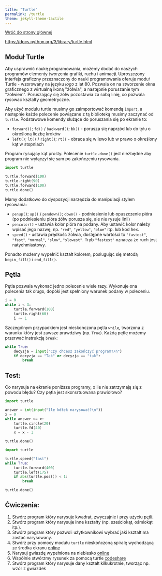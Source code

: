 ```yaml
---
title: "Turtle"
permalink: /turtle
theme: jekyll-theme-tactile
---
```


[Wróć do strony głównej](index.md)

<https://docs.python.org/3/library/turtle.html>

## Moduł Turtle
Aby usprawnić naukę programowania, możemy dodać do naszych programów elementy tworzenia grafiki, ruchu i animacji. Uproszczony interfejs graficzny przeznaczony do nauki programowania oferuje moduł Turtle - wzorowany na języku *logo* z lat 80.
Pozwala on na stworzenie okna graficznego z wirtualną ikoną "żółwia", a następnie poruszanie tym "żółwiem". Poruszający się żółw pozostawia za sobą linię, co pozwala rysować kształty geometryczne.

Aby użyć modułu turtle musimy go zaimportować komendą `import`, a następnie każde polecenie powiązane z tą biblioteką musimy zaczynać od `turtle`.
Podstawowe komendy służące do poruszania się po ekranie to:
- `forward()`; `fd()` / `backward()`; `bk()` - porusza się naprzód lub do tyłu o określoną liczbę kroków
- `left()`; `lt()` / `right()`; `rt()` - obraca się w lewo lub w prawo o określony kąt w stopniach

Program rysujący kąt prosty. Polecenie `turtle.done()` jest niezbędne aby program nie wyłączył się sam po zakończeniu rysowania.

```python
import turtle

turtle.forward(100)
turtle.right(90)
turtle.forward(100)
turtle.done()
```

Mamy dodatkowo do dyspozycji narzędzia do manipulacji stylem rysowania:
- `penup()`; `up()` / `pendown()`; `down()` - podniesienie lub opuszczenie pióra (po podniesieniu pióra żółw porusza się, ale nie rysuje linii)
- `pencolor()` - ustawia kolor pióra na podany. Aby ustawić kolor należy wpisać jego nazwę, np. `"red"`, `"yellow"`, `"blue"` itp. lub kod hex.
- `speed()` - ustawia prędkość żółwia, dostępne wartości to `"fastest"`, `"fast"`, `"normal"`, `"slow"`, `"slowest"`. Tryb `"fastest"` oznacza że ruch jest natychmiastowy.

Ponadto możemy wypełnić kształt kolorem, posługując się metodą `begin_fill()` i `end_fill()`.

## Pętla
Pętla pozwala wykonać jedno polecenie wiele razy. Wykonuje ona polecenia tak długo, dopóki jest spełniony warunek podany w poleceniu.

```python
i = 0
while i < 3:
    turtle.forward(100)
    turtle.right(60)
    i += 1
```

Szczególnym przypadkiem jest nieskończona pętla `while`, tworzona z warunku który jest zawsze prawdziwy (np. `True`). Każdą pętlę możemy przerwać instrukcją `break`:

```python
while True:
    decyzja = input("Czy chcesz zakończyć program?/n")
    if decyzja == "Tak" or decyzja == "tak":
        break
```
## Test:
Co narysuja na ekranie poniższe programy, o ile nie zatrzymają się z powodu błędu? Czy pętla jest skonsrtuowana prawidłowo?

```python
import turtle

answer = int(input("Ile kółek narysować?\n"))
x = 0
while answer >= x:
    turtle.circle(20)
    turtle.fd(40)
    x = x - 1

turtle.done()
```

```python
import turtle

turtle.speed("fast")
while True:
    turtle.forward(400)
    turtle.left(175)
    if abs(turtle.pos()) < 1:
        break 

turtle.done()
```
## Ćwiczenia:
1. Stwórz program który narysuje kwadrat, zwyczajnie i przy użyciu pętli.
2. Stwórz program który narysuje inne kształty (np. sześciokąt, ośmiokąt itp.).
3. Stwórz program który pozwoli użytkownikowi wybrać jaki kształt ma zostać narysowany.
4. Stwórz przy pomocy modułu `turtle` nieskończoną spiralę wychodzącą ze środka ekranu [online](https://parsons.problemsolving.io/puzzle/0bee1e5988cb419faf5b971df0098bc9)
5. Narysuj gwiazdę wypełniona na niebiesko [online](https://parsons.problemsolving.io/puzzle/efa14f6e0c7f4bbca450b1ec2cb631b9)
6. Wspólnie stwórzmy rysunek za pomocą turtle [codeshare](https://codeshare.io)
7. Stwórz program który narysuje dany kształt kilkukrotnie, tworząc np. wzór z gwiazdek
